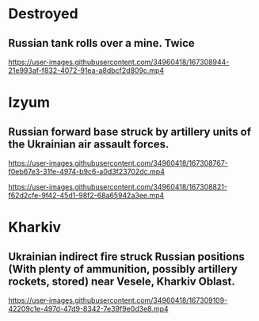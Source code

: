 # Destroyed

## Russian tank rolls over a mine. Twice

https://user-images.githubusercontent.com/34960418/167308944-21e993af-f832-4072-91ea-a8dbcf2d809c.mp4


# Izyum

## Russian forward base struck by artillery units of the Ukrainian air assault forces.

https://user-images.githubusercontent.com/34960418/167308767-f0eb67e3-31fe-4974-b9c6-a0d3f23702dc.mp4

https://user-images.githubusercontent.com/34960418/167308821-f62d2cfe-9f42-45d1-98f2-68a65942a3ee.mp4


# Kharkiv

## Ukrainian indirect fire struck Russian positions (With plenty of ammunition, possibly artillery rockets, stored) near Vesele, Kharkiv Oblast. 

https://user-images.githubusercontent.com/34960418/167309109-42209c1e-497d-47d9-8342-7e39f9e0d3e8.mp4

